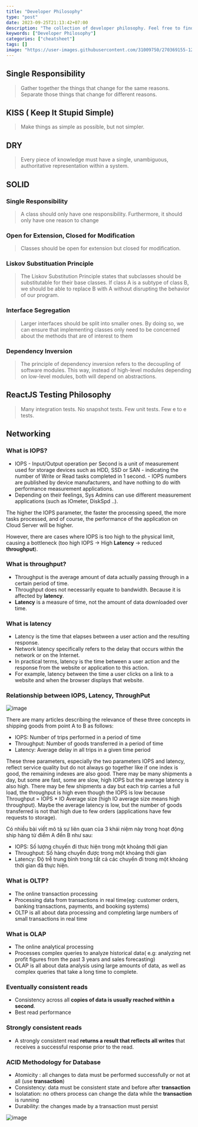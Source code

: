 ```yaml
---
title: "Developer Philosophy"
type: "post"
date: 2023-09-25T21:13:42+07:00
description: "The collection of developer philosophy. Feel free to find the truth for your career."
keywords: ["Developer Philosophy"]
categories: ["cheatsheet"]
tags: []
image: "https://user-images.githubusercontent.com/31009750/270369155-120dd94a-0285-4741-9be2-35589f773ad4.png"
---
```


## Single Responsibility

> Gather together the things that change for the same reasons. Separate those things that change for different reasons.

## KISS ( Keep It Stupid Simple)

> Make things as simple as possible, but not simpler.

## DRY

> Every piece of knowledge must have a single, unambiguous, authoritative representation within a system.

## SOLID

### Single Responsibility

> A class should only have one responsibility. Furthermore, it should only have one reason to change

### Open for Extension, Closed for Modification

> Classes should be open for extension but closed for modification.

### Liskov Substituation Principle

> The Liskov Substitution Principle states that subclasses should be substitutable for their base classes. If class A is a subtype of class B, we should be able to replace B with A without disrupting the behavior of our program.

### Interface Segregation

> Larger interfaces should be split into smaller ones. By doing so, we can ensure that implementing classes only need to be concerned about the methods that are of interest to them

### Dependency Inversion

> The principle of dependency inversion refers to the decoupling of software modules. This way, instead of high-level modules depending on low-level modules, both will depend on abstractions.

## ReactJS Testing Philosophy

> Many integration tests. No snapshot tests. Few unit tests. Few e to e tests.

## Networking

### What is IOPS?

- IOPS - Input/Output operation per Second is a unit of measurement used for storage devices such as HDD, SSD or SAN - indicating the number of Write or Read tasks completed in 1 second. - IOPS numbers are published by device manufacturers, and have nothing to do with performance measurement applications.
- Depending on their feelings, Sys Admins can use different measurement applications (such as IOmeter, DiskSpd ..).

The higher the IOPS parameter, the faster the processing speed, the more tasks processed, and of course, the performance of the application on Cloud Server will be higher.

However, there are cases where IOPS is too high to the physical limit, causing a bottleneck (too high IOPS -> High **Latency** -> reduced **throughput**).

### What is throughput?

- Throughput is the average amount of data actually passing through in a certain period of time.
- Throughput does not necessarily equate to bandwidth. Because it is affected by **latency**.
- **Latency** is a measure of time, not the amount of data downloaded over time.

### What is latency

- Latency is the time that elapses between a user action and the resulting response.
- Network latency specifically refers to the delay that occurs within the network or on the Internet.
- In practical terms, latency is the time between a user action and the response from the website or application to this action.
- For example, latency between the time a user clicks on a link to a website and when the browser displays that website.

### Relationship between IOPS, Latency, ThroughPut

![image](https://gist.github.com/assets/31009750/e5944271-6d9e-4b24-9c43-51c2399f67c4)

There are many articles describing the relevance of these three concepts in shipping goods from point A to B as follows:

- IOPS: Number of trips performed in a period of time
- Throughput: Number of goods transferred in a period of time
- Latency: Average delay in all trips in a given time period

These three parameters, especially the two parameters IOPS and latency, reflect service quality but do not always go together like if one index is good, the remaining indexes are also good. There may be many shipments a day, but some are fast, some are slow, high IOPS but the average latency is also high. There may be few shipments a day but each trip carries a full load, the throughput is high even though the IOPS is low because Throughput = IOPS \* IO Average size (high IO average size means high throughput). Maybe the average latency is low, but the number of goods transferred is not that high due to few orders (applications have few requests to storage).

Có nhiều bài viết mô tả sự liên quan của 3 khái niệm này trong hoạt động ship hàng từ điểm A đến B như sau:

- IOPS: Số lượng chuyến đi thưc hiện trong một khoảng thời gian
- Throughput: Số hàng chuyển được trong một khoảng thời gian
- Latency: Độ trễ trung bình trong tất cả các chuyến đi trong một khoảng thời gian đã thực hiện.

### What is OLTP?

- The online transaction processing
- Processing data from transactions in real time(eg: customer orders, banking transactions, payments, and booking systems)
- OLTP is all about data processing and completing large numbers of small transactions in real time

### What is OLAP

- The online analytical processing
- Processes complex queries to analyze historical data( e.g: analyzing net profit figures from the past 3 years and sales forecasting)
- OLAP is all about data analysis using large amounts of data, as well as complex queries that take a long time to complete.

### Eventually consistent reads

- Consistency across all **copies of data is usually reached within a second**.
- Best read performance

### Strongly consistent reads

- A strongly consistent read **returns a result that reflects all writes** that receives a successful response prior to the read.

### ACID Methodology for Database

- Atomicity : all changes to data must be performed successfully or not at all (use **transaction**)
- Consistency: data must be consistent state and before after **transaction**
- Isolatation: no others process can change the data while the **transaction** is running
- Durability: the changes made by a transaction must persist

![image](https://gist.github.com/assets/31009750/0bf27de7-6767-44ab-8505-7de26729eeba)
